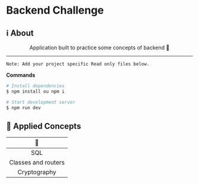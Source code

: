 # Backend Challenge

## :information_source: About

<div align="center">

Application built to practice some concepts of backend 🚀

---

</div>

```text
Note: Add your project specific Read only files below.
```

**Commands**

```bash
# Install dependencies
$ npm install ou npm i

# Start development server
$ npm run dev

```

## :brain: **Applied Concepts**

<div align="center">

|  :page_facing_up:   |
| :-----------------: |
|         SQL         |
| Classes and routers |
|    Cryptography     |

</div>
